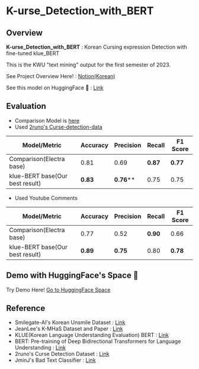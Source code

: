 # K-urse_Detection_with_BERT
## Overview
**K-urse_Detection_with_BERT** : Korean Cursing expression Detection with fine-tuned klue_BERT

This is the KWU "text mining" output for the first semester of 2023.

See Project Overview Here! : [Notion(Korean)](https://www.notion.so/tolerblanc/4d70c776b3f74dbe8e03a38ccda27fbb?pvs=4)

See this model on HuggingFace 🤗 : [Link](https://huggingface.co/Tolerblanc/klue-bert-finetuned
)

## Evaluation
- Comparison Model is [here](https://github.com/JminJ/Bad_text_classifier)
- Used [2runo's Curse-detection-data](https://github.com/2runo/Curse-detection-data)

| Model/Metric | Accuracy | Precision | Recall | F1 Score |
| --- | --- | --- | --- | --- |
| Comparison(Electra base) | 0.81 | 0.69 | **0.87** | **0.77** |
| klue-BERT base(Our best result) | **0.83** | **0.76**** | 0.75 | 0.75 |

- Used Youtube Comments

| Model/Metric | Accuracy | Precision | Recall | F1 Score |
| --- | --- | --- | --- | --- |
| Comparison(Electra base) | 0.77 | 0.52 | **0.90** | 0.66 |
| klue-BERT base(Our best result) | **0.89** | **0.75** | 0.80 | **0.78** |

## Demo with HuggingFace's Space 🤗
Try Demo Here! [Go to HuggingFace Space](https://huggingface.co/datasets/Tolerblanc/Demo_Kurse_detection)

## Reference
- Smilegate-AI's Korean Unsmile Dataset : [Link](https://huggingface.co/datasets/smilegate-ai/kor_unsmile)
- JeanLee's K-MHaS Dataset and Paper : [Link](https://huggingface.co/datasets/jeanlee/kmhas_korean_hate_speech)
- KLUE(Korean Language Understanding Evaluation) BERT : [Link](https://github.com/KLUE-benchmark/KLUE)
- BERT: Pre-training of Deep Bidirectional Transformers for Language Understanding : [Link](https://arxiv.org/abs/1810.04805)
- 2runo's Curse Detection Dataset : [Link](https://github.com/2runo/Curse-detection-data)
- JminJ's Bad Text Classifier : [Link](https://github.com/JminJ/Bad_text_classifier)